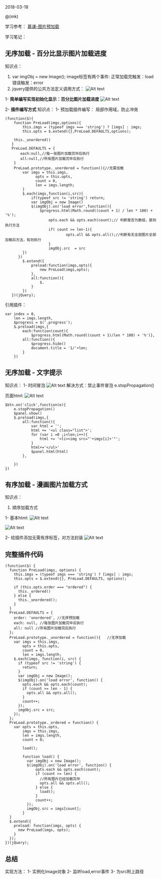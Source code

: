 2018-03-18

@(mk)

学习参考：
[慕课-图片预加载](https://www.imooc.com/learn/502)

学习笔记：

## 无序加载 - 百分比显示图片加载进度
知识点：
1. var imgObj = new Image();
image标签有两个事件:
正常加载完触发：load
错误触发：error
2. jquery提供的公共方法定义调用方式：
![Alt text](./1521360179560.png)

1- **简单编写实现初始化显示：百分比图片加载进度**
![Alt text](./1521359423880.png)

2- **插件编写方式**
知识点：
1- 预加载插件编写：
局部作用域，防止冲突


```
(function($){ 
	function PreLoad(imgs,options){
		this.imgs = (typeof imgs === 'string') ? [imgs] : imgs;
		this.opts = $.extend({},PreLoad.DEFAULTS,options);
		
	this._unordered()	
   }
   PreLoad.DEFAULTS = {
	   each:null,//每一张图片加载完毕后执行
	   all:null,//所有图片加载完毕后执行
	}
	PreLoad.prototype._unordered = function(){//无需加载
		var imgs = this.imgs,
			  opts = this.opts,
			  count = 0,
			  len = imgs.length;
		}
		$.each(imgs,function(i,src){
			if(typeof src != 'string') return;
			var imgObj = new Image()
			$(imgObj).on('load error',function(){
				$progress.html(Math.round((count + 1) / len * 100) + '%');
					opts.each && opts.each(count);// 判断是否为数组，是则执行方法
					if( count >= len-1){
							opts.all && opts.all();//判断有无全部图片全部加载后方法，有则执行
				    }
				    imgObj.src  = src
		})
	  })
		$.extend({
			preload:function(imgs,opts){
				new PreLoad(imgs,opts);
			},
			all:function(){
				$.
			}
		})
   })(jQuery);
```
引用插件：
```
var index = 0,
	len = imgs.length,
	$progress = $('.progress');
	$.preload(imgs,{
		each:function(count){
			$progress.html(Math.round((count + 1)/len * 100) + '%')},
		all:function(){
			$progress.hide()
			document.title = '1/'+len;
		}
	})
```



## 无序加载 - 文字提示

知识点：
1- 时间冒泡
![Alt text](./1521362333767.png)
解决方式：禁止事件冒泡 e.stopPropagation()

页面html:
![Alt text](./1521362354322.png)

```
$btn.on('click',function(e){
	e.stopPropagation()
	$panel.show()
	$.preload(imgs,{
		all:function(){
			var html = '';
			html += '<ul class="list">';
			for (var i =0 ;i<len;i++){
				html += '<li><img src="'+imgs[i]+'"';
			}
			html+='</ul>'
			$panel.html(html)
		},
		
	})
})
```

## 有序加载 - 漫画图片加载方式
知识点：
1. 顺序加载方式

1- 基本html:
![Alt text](./1521362729251.png)

![Alt text](./1521363565267.png)

2- 给插件添加无需有序标签，对方法封装
![Alt text](./1521363539772.png)

## 完整插件代码
```
(function($) {
  function PreLoad(imgs, options) {
    this.imgs = (typeof imgs === 'string') ? [imgs] : imgs;
    this.opts = $.extend({}, PreLoad.DEFAULTS, options);

    if (this.opts.order === "ordered") {
      this._ordered()
    } else {
      this._unordered();
    }
  }
  PreLoad.DEFAULTS = {
    order: 'unordered', //无序预加载
    each: null, //每张图片加载完毕后执行
    all: null //所有图片加载完后执行
  };
  PreLoad.prototype._unordered = function(){   //无序加载
    var imgs = this.imgs,
        opts = this.opts,
        count = 0,
        len = imgs.length;
    $.each(imgs, function(i, src) {
      if (typeof src != 'string') {
        return;
      }
      var imgObj = new Image();
      $(imgObj).on('load error', function() {
        opts.each && opts.each(count);
        if (count >= len - 1) {
          opts.all && opts.all();
        }
        count++;
      });
      imgObj.src = src;
    });
  };
  PreLoad.prototype._ordered = function() {
    var opts = this.opts,
        imgs = this.imgs,
        len = imgs.length,
        count = 0;

        load();

        function load() {
          var imgObj = new Image();
          $(imgObj).on('load error', function() {
              opts.each && opts.each(count);
              if (count >= len) {
                //所有图片已经加载完毕
                opts.all && opts.all();
              } else {
                load();
              }
              count++;
          });
          imgObj.src = imgs[count];
        }
  }
  $.extend({
    preload: function(imgs, opts) {
      new PreLoad(imgs, opts);
    }
  });
})(jQuery);

```

## 总结
实现方法：
1- 实例化Image对象
2- 监听load,error事件
3- 为src附上路径